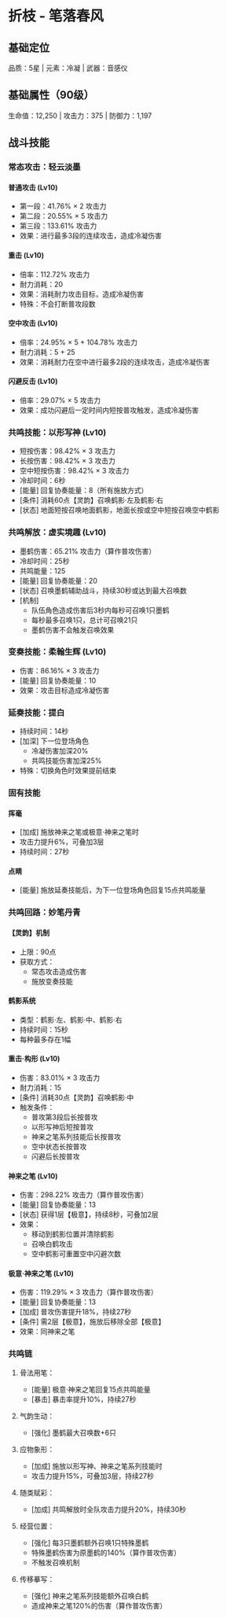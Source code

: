 # 折枝 - 笔落春风

## 基础定位
品质：5星 | 元素：冷凝 | 武器：音感仪

## 基础属性（90级）
生命值：12,250 | 攻击力：375 | 防御力：1,197

## 战斗技能

### 常态攻击：轻云淡墨

#### 普通攻击 (Lv10)
- 第一段：41.76% × 2 攻击力
- 第二段：20.55% × 5 攻击力
- 第三段：133.61% 攻击力
- 效果：进行最多3段的连续攻击，造成冷凝伤害

#### 重击 (Lv10)
- 倍率：112.72% 攻击力
- 耐力消耗：20
- 效果：消耗耐力攻击目标，造成冷凝伤害
- 特殊：不会打断普攻段数

#### 空中攻击 (Lv10)
- 倍率：24.95% × 5 + 104.78% 攻击力
- 耐力消耗：5 + 25
- 效果：消耗耐力在空中进行最多2段的连续攻击，造成冷凝伤害

#### 闪避反击 (Lv10)
- 倍率：29.07% × 5 攻击力
- 效果：成功闪避后一定时间内短按普攻触发，造成冷凝伤害

### 共鸣技能：以形写神 (Lv10)
- 短按伤害：98.42% × 3 攻击力
- 长按伤害：98.42% × 3 攻击力
- 空中短按伤害：98.42% × 3 攻击力
- 冷却时间：6秒
- [能量] 回复协奏能量：8（所有施放方式）
- [条件] 消耗60点【灵韵】召唤鹤影·左及鹤影·右
- [状态] 地面短按召唤地面鹤影，地面长按或空中短按召唤空中鹤影

### 共鸣解放：虚实境趣 (Lv10)
- 墨鹤伤害：65.21% 攻击力（算作普攻伤害）
- 冷却时间：25秒
- 共鸣能量：125
- [能量] 回复协奏能量：20
- [状态] 召唤墨鹤辅助战斗，持续30秒或达到最大召唤数
- [机制] 
  - 队伍角色造成伤害后3秒内每秒可召唤1只墨鹤
  - 每秒最多召唤1只，总计可召唤21只
  - 墨鹤伤害不会触发召唤效果

### 变奏技能：柔翰生辉 (Lv10)
- 伤害：86.16% × 3 攻击力
- [能量] 回复协奏能量：10
- 效果：攻击目标造成冷凝伤害

### 延奏技能：提白
- 持续时间：14秒
- [加深] 下一位登场角色
  - 冷凝伤害加深20%
  - 共鸣技能伤害加深25%
- 特殊：切换角色时效果提前结束

### 固有技能

#### 挥毫
- [加成] 施放神来之笔或极意·神来之笔时
- 攻击力提升6%，可叠加3层
- 持续时间：27秒

#### 点睛
- [能量] 施放延奏技能后，为下一位登场角色回复15点共鸣能量

### 共鸣回路：妙笔丹青

#### 【灵韵】机制
- 上限：90点
- 获取方式：
  - 常态攻击造成伤害
  - 施放变奏技能

#### 鹤影系统
- 类型：鹤影·左、鹤影·中、鹤影·右
- 持续时间：15秒
- 每种最多存在1幅

#### 重击·构形 (Lv10)
- 伤害：83.01% × 3 攻击力
- 耐力消耗：15
- [条件] 消耗30点【灵韵】召唤鹤影·中
- 触发条件：
  - 普攻第3段后长按普攻
  - 以形写神后短按普攻
  - 神来之笔系列技能后长按普攻
  - 空中状态长按普攻
  - 闪避后长按普攻

#### 神来之笔 (Lv10)
- 伤害：298.22% 攻击力（算作普攻伤害）
- [能量] 回复协奏能量：13
- [状态] 获得1层【极意】，持续8秒，可叠加2层
- 效果：
  - 移动到鹤影位置并清除鹤影
  - 召唤白鹤攻击
  - 空中鹤影可重置空中闪避次数

#### 极意·神来之笔 (Lv10)
- 伤害：119.29% × 3 攻击力（算作普攻伤害）
- [能量] 回复协奏能量：13
- [加成] 普攻伤害提升18%，持续27秒
- [条件] 需2层【极意】，施放后移除全部【极意】
- 效果：同神来之笔

### 共鸣链
1. 骨法用笔：
   - [能量] 极意·神来之笔回复15点共鸣能量
   - [暴击] 暴击率提升10%，持续27秒

2. 气韵生动：
   - [强化] 墨鹤最大召唤数+6只

3. 应物象形：
   - [加成] 施放以形写神、神来之笔系列技能时
   - 攻击力提升15%，可叠加3层，持续27秒

4. 随类赋彩：
   - [加成] 共鸣解放时全队攻击力提升20%，持续30秒

5. 经营位置：
   - [强化] 每3只墨鹤额外召唤1只特殊墨鹤
   - 特殊墨鹤伤害为原墨鹤的140%（算作普攻伤害）
   - 不触发召唤机制

6. 传移摹写：
   - [强化] 神来之笔系列技能额外召唤白鹤
   - 造成神来之笔120%的伤害（算作普攻伤害）